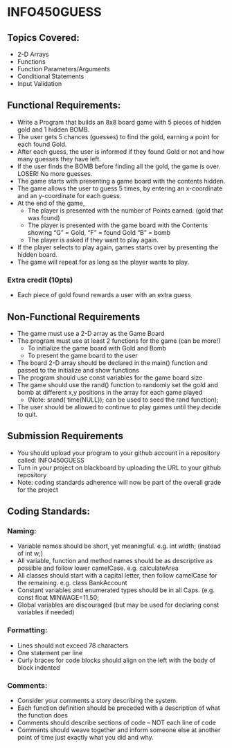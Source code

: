 # INFO450GUESS

## Topics Covered: 
- 2-D Arrays
- Functions
- Function Parameters/Arguments
- Conditional Statements
- Input Validation

## Functional Requirements:
- Write a Program that builds an 8x8 board game with 5 pieces of hidden gold and 1 hidden BOMB.
- The user gets 5 chances (guesses) to find the gold, earning a point for each found Gold.
- After each guess, the user is informed if they found Gold or not and how many guesses they have left.
- If the user finds the BOMB before finding all the gold, the game is over. LOSER! No more guesses.
- The game starts with presenting a game board with the contents hidden.
- The game allows the user to guess 5 times, by entering an x-coordinate and an y-coordinate for each guess.
- At the end of the game,
	- The player is presented with the number of Points earned. (gold that was found)
	- The player is presented with the game board with the Contents showing “G” = Gold, “F” = found Gold “B” = bomb
	- The player is asked if they want to play again.
- If the player selects to play again, games starts over by presenting the hidden board.
- The game will repeat for as long as the player wants to play.
### Extra credit (10pts)
- Each piece of gold found rewards a user with an extra guess

## Non-Functional Requirements
- The game must use a 2-D array as the Game Board
- The program must use at least 2 functions for the game (can be more!)
	- To initialize the game board with Gold and Bomb
	- To present the game board to the user
- The board 2-D array should be declared in the main() function and passed to the initialize and show functions
- The program should use const variables for the game board size
- The game should use the rand() function to randomly set the gold and bomb at different x,y positions in the array for each game played
	- (Note: srand( time(NULL)); can be used to seed the rand function);
- The user should be allowed to continue to play games until they decide to quit.

## Submission Requirements
- You should upload your program to your github account in a repository called: INFO450GUESS
- Turn in your project on blackboard by uploading the URL to your github repository
- Note: coding standards adherence will now be part of the overall grade for the project

## Coding Standards:

### Naming:
- Variable names should be short, yet meaningful. e.g. int width; (instead of int w;)
- All variable, function and method names should be as descriptive as possible and follow lower camelCase. e.g. calculateArea
- All classes should start with a capital letter, then follow camelCase for the remaining. e.g. class BankAccount
- Constant variables and enumerated types should be in all Caps. (e.g. const float MINWAGE=11.50;
- Global variables are discouraged (but may be used for declaring const variables if needed)

### Formatting:
- Lines should not exceed 78 characters
- One statement per line
- Curly braces for code blocks should align on the left with the body of block indented

### Comments:
- Consider your comments a story describing the system.
- Each function definition should be preceded with a description of what the function does
- Comments should describe sections of code – NOT each line of code
- Comments should weave together and inform someone else at another point of time just exactly what you did and why.
